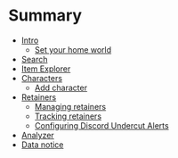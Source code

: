 # Summary
- [Intro](./intro/intro.md)
    - [Set your home world](./intro/homeworld.md)
- [Search](./search/search.md)
- [Item Explorer](./item_explorer.md)
- [Characters]()
    - [Add character]()
- [Retainers](./retainers/retainers.md)
    - [Managing retainers](./retainers/managing.md)
    - [Tracking retainers](./retainers/viewing.md)
    - [Configuring Discord Undercut Alerts](./retainers/alerts.md)
- [Analyzer]()
- [Data notice](./data.md)